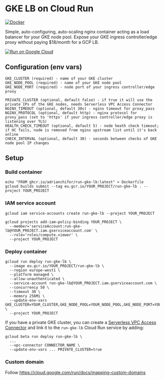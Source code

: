 # GKE LB on Cloud Run

[![Docker](https://github.com/run-gke-lb/workflows/Publish%20Docker/badge.svg)](https://github.com/adrianchifor/run-gke-lb/actions?query=workflow%3A%22Publish+Docker%22)

Simple, auto-configuring, auto-scaling nginx container acting as a load balancer for your GKE node pool. Expose your GKE ingress controller/edge proxy without paying $18/month for a GCP LB.

[![Run on Google Cloud](https://deploy.cloud.run/button.svg)](https://deploy.cloud.run)

## Configuration (env vars)

```
GKE_CLUSTER (required) - name of your GKE cluster
GKE_NODE_POOL (required) - name of your GKE node pool
GKE_NODE_PORT (required) - node port of your ingress controller/edge proxy

PRIVATE_CLUSTER (optional, default false) - if true it will use the private IPs of the GKE nodes, needs Serverless VPC Access Connector
NGINX_TIMEOUT (optional, default 30s) - nginx timeout for proxy_pass
NGINX_PROTOCOL (optional, default http) - nginx protocol for proxy_pass (set to 'https' if your ingress controller/edge proxy is listening over TLS)
HEALTH_CHECK_TIMEOUT (optional, default 5) - node heath check timeout; if HC fails, node is removed from nginx upstream list until it's back online
CHECK_INTERVAL (optional, default 30) - seconds between checks of GKE node pool IP changes
```

## Setup

### Build container

```
echo "FROM ghcr.io/adrianchifor/run-gke-lb:latest" > Dockerfile
gcloud builds submit --tag eu.gcr.io/YOUR_PROJECT/run-gke-lb . --project YOUR_PROJECT
```

### IAM service account

```
gcloud iam service-accounts create run-gke-lb --project YOUR_PROJECT

gcloud projects add-iam-policy-binding YOUR_PROJECT \
  --member='serviceAccount:run-gke-lb@YOUR_PROJECT.iam.gserviceaccount.com' \
  --role='roles/compute.viewer' \
  --project YOUR_PROJECT
```

### Deploy container

```
gcloud run deploy run-gke-lb \
  --image eu.gcr.io/YOUR_PROJECT/run-gke-lb \
  --region europe-west1 \
  --platform managed \
  --allow-unauthenticated \
  --service-account run-gke-lb@YOUR_PROJECT.iam.gserviceaccount.com \
  --concurrency 50 \
  --timeout 30 \
  --memory 256Mi \
  --update-env-vars GKE_CLUSTER=YOUR_CLUSTER,GKE_NODE_POOL=YOUR_NODE_POOL,GKE_NODE_PORT=YOUR_NODE_PORT \
  --project YOUR_PROJECT
```

If you have a private GKE cluster, you can create a [Serverless VPC Access Connector](https://cloud.google.com/vpc/docs/configure-serverless-vpc-access) and link it to the `run-gke-lb` Cloud Run service by adding:

```
gcloud beta run deploy run-gke-lb \
  ...
  --vpc-connector CONNECTOR_NAME \
  --update-env-vars ... PRIVATE_CLUSTER=true
```

### Custom domain
Follow https://cloud.google.com/run/docs/mapping-custom-domains
